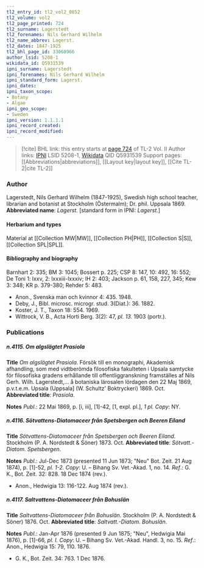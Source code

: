 ```yaml
---
tl2_entry_id: tl2_vol2_0852
tl2_volume: vol2
tl2_page_printed: 724
tl2_surname: Lagerstedt
tl2_forenames: Nils Gerhard Wilhelm
tl2_name_abbrev: Lagerst.
tl2_dates: 1847-1925
tl2_bhl_page_id: 33068966
author_lsid: 5208-1
wikidata_id: Q5931539
ipni_surname: Lagerstedt
ipni_forenames: Nils Gerhard Wilhelm
ipni_standard_form: Lagerst.
ipni_dates: 
ipni_taxon_scope: 
- Botany
- Algae
ipni_geo_scope: 
- Sweden
ipni_version: 1.1.1.1
ipni_record_created: 
ipni_record_modified:
---
```


> [!cite] BHL link: this entry starts at [page 724](https://www.biodiversitylibrary.org/page/33068966) of TL-2 Vol. II
> Author links: [IPNI](https://www.ipni.org/a/5208-1) LSID 5208-1, [Wikidata](https://www.wikidata.org/wiki/Q5931539) QID Q5931539
> Support pages: [[Abbreviations|abbreviations]], [[Layout key|layout key]], [[Cite TL-2|cite TL-2]]

### Author

Lagerstedt, Nils Gerhard Wilhelm (1847-1925), Swedish high school teacher, librarian and botanist at Stockholm (Östermalm); Dr. phil. Uppsala 1869. 
**Abbreviated name**: *Lagerst.* \[standard form in IPNI: *Lagerst.*\]

#### Herbarium and types

Material at [[Collection MW|MW]], [[Collection PH|PH]], [[Collection S|S]], [[Collection SPL|SPL]].

#### Bibliography and biography

Barnhart 2: 335; BM 3: 1045; Bossert p. 225; CSP 8: 147, 10: 492, 16: 552; De Toni 1: lxxv, 2: lxxxiii-lxxxiv; IH 2: 403; Jackson p. 61, 158, 227, 345; Kew 3: 348; KR p. 379-380; Rehder 5: 483.
- Anon., Svenska man och kvinnor 4: 435. 1948.
- Deby, J., Bibl. microsc. microgr. stud. 3(Diat.): 36. 1882.
- Koster, J. T., Taxon 18: 554. 1969.
- Wittrock, V. B., Acta Horti Berg. 3(2): 47, *pl. 13.* 1903 (portr.).

### Publications

##### n.4115. Om algslägtet Prasiola

**Title**
*Om algslägtet Prasiola*. Försök till en monographi, Akademisk afhandling, som med vidtberömda filosofiska fakulteten i Upsala samtycke för filosofiska gradens erhållande till offentliggranskning framställes af Nils Gerh. Wilh. Lagerstedt,... å botaniska lärosalen lördagen den 22 Maj 1869, p.v.t.e.m. Upsala (Uppsala\] (W. Schultz' Boktryckeri) 1869. Oct.
**Abbreviated title**: *Prasiola*.

**Notes**
*Publ*.: 22 Mai 1869, p. \[i, iii\], \[1\]-42, \[1, expl. pl.\], *1 pl. Copy*: NY.

##### n.4116. Sötvattens-Diatomaceer från Spetsbergen och Beeren Eiland

**Title**
*Sötvattens-Diatomaceer från Spetsbergen och Beeren Eiland*. Stockholm (P. A. Nordstedt & Söner) 1873. Oct.
**Abbreviated title**: *Sötvatt.-Diatom. Spetsbergen*.

**Notes**
*Publ*.: Jul-Dec 1873 (presented 11 Jun 1873; "Neu" Bot. Zeit. 21 Aug 1874), p. \[1\]-52, *pl. 1-2.*
*Copy*: U. – Bihang Sv. Vet.-Akad. 1, no. 14.
*Ref*.: G. K., Bot. Zeit. 32: 828. 18 Dec 1874 (rev.).
- Anon., Hedwigia 13: 116-122. Aug 1874 (rev.).

##### n.4117. Saltvattens-Diatomaceer från Bohuslän

**Title**
*Saltvattens-Diatomaceer från Bohuslän*. Stockholm (P. A. Nordstedt & Söner) 1876. Oct.
**Abbreviated title**: *Saltvatt.-Diatom. Bohuslän*.

**Notes**
*Publ*.: Jan-Apr 1876 (presented 9 Jun 1875; "Neu", Hedwigia Mai 1876), p. \[1\]-66, *pl. I.*
*Copy*: U. – Bihang Sv. Vet.-Akad. Handl. 3, no. 15.
*Ref*.: Anon., Hedwigia 15: 79, 110. 1876.
- G. K., Bot. Zeit. 34: 763. 1 Dec 1876.

